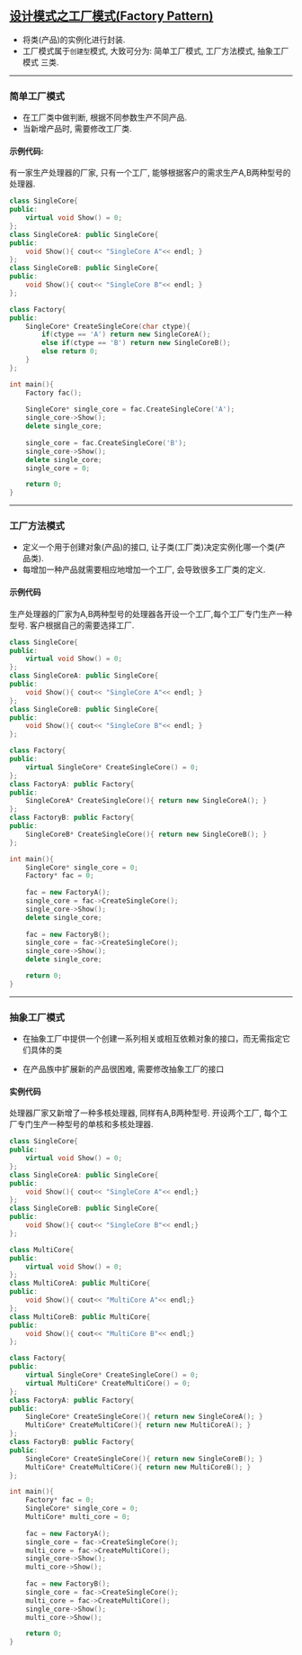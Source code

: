 ## [设计模式之工厂模式(Factory Pattern)]( http://blog.csdn.net/wuzhekai1985/article/details/6660462 )

* 将类(产品)的实例化进行封装. 
* 工厂模式属于`创建型`模式, 大致可分为: 简单工厂模式, 工厂方法模式, 抽象工厂模式 三类. 


---
### 简单工厂模式 
* 在工厂类中做判断, 根据不同参数生产不同产品. 
* 当新增产品时, 需要修改工厂类. 

#### 示例代码:
有一家生产处理器的厂家, 只有一个工厂, 能够根据客户的需求生产A,B两种型号的处理器.
```c++
class SingleCore{
public:
    virtual void Show() = 0;
};
class SingleCoreA: public SingleCore{
public:
    void Show(){ cout<< "SingleCore A"<< endl; }
};
class SingleCoreB: public SingleCore{
public:
    void Show(){ cout<< "SingleCore B"<< endl; }
};

class Factory{
public:
    SingleCore* CreateSingleCore(char ctype){
        if(ctype == 'A') return new SingleCoreA();
        else if(ctype == 'B') return new SingleCoreB();
        else return 0;
    }
};

int main(){
    Factory fac();
    
    SingleCore* single_core = fac.CreateSingleCore('A');
    single_core->Show();
    delete single_core;
    
    single_core = fac.CreateSingleCore('B');
    single_core->Show();
    delete single_core;
    single_core = 0;

    return 0;
}
```


---
### 工厂方法模式 
* 定义一个用于创建对象(产品)的接口, 让子类(工厂类)决定实例化哪一个类(产品类). 
* 每增加一种产品就需要相应地增加一个工厂, 会导致很多工厂类的定义. 

#### 示例代码
生产处理器的厂家为A,B两种型号的处理器各开设一个工厂,每个工厂专门生产一种型号. 客户根据自己的需要选择工厂.
```c++
class SingleCore{
public:
    virtual void Show() = 0;
};
class SingleCoreA: public SingleCore{
public:
    void Show(){ cout<< "SingleCore A"<< endl; }
};
class SingleCoreB: public SingleCore{
public:
    void Show(){ cout<< "SingleCore B"<< endl; }
};

class Factory{
public:
    virtual SingleCore* CreateSingleCore() = 0;
};
class FactoryA: public Factory{
public:
    SingleCoreA* CreateSingleCore(){ return new SingleCoreA(); }
};
class FactoryB: public Factory{
public:
    SingleCoreB* CreateSingleCore(){ return new SingleCoreB(); }
};

int main(){
    SingleCore* single_core = 0;
    Factory* fac = 0;
    
    fac = new FactoryA();
    single_core = fac->CreateSingleCore();
    single_core->Show();
    delete single_core;
    
    fac = new FactoryB();
    single_core = fac->CreateSingleCore();
    single_core->Show();
    delete single_core;

    return 0;
}
```


---
### 抽象工厂模式 

* 在抽象工厂中提供一个创建一系列相关或相互依赖对象的接口，而无需指定它们具体的类

* 在产品族中扩展新的产品很困难, 需要修改抽象工厂的接口

#### 实例代码
处理器厂家又新增了一种多核处理器, 同样有A,B两种型号. 开设两个工厂, 每个工厂专门生产一种型号的单核和多核处理器. 
```c++
class SingleCore{
public:
    virtual void Show() = 0;
};
class SingleCoreA: public SingleCore{
public:
    void Show(){ cout<< "SingleCore A"<< endl;}
};
class SingleCoreB: public SingleCore{
public:
    void Show(){ cout<< "SingleCore B"<< endl;}
};

class MultiCore{
public:
    virtual void Show() = 0;
};
class MultiCoreA: public MultiCore{
public:
    void Show(){ cout<< "MultiCore A"<< endl;}
};
class MultiCoreB: public MultiCore{
public:
    void Show(){ cout<< "MultiCore B"<< endl;}
};

class Factory{
public:
    virtual SingleCore* CreateSingleCore() = 0;
    virtual MultiCore* CreateMultiCore() = 0;
};
class FactoryA: public Factory{
public:
    SingleCore* CreateSingleCore(){ return new SingleCoreA(); }
    MultiCore* CreateMultiCore(){ return new MultiCoreA(); }
};
class FactoryB: public Factory{
public:
    SingleCore* CreateSingleCore(){ return new SingleCoreB(); }
    MultiCore* CreateMultiCore(){ return new MultiCoreB(); }
};

int main(){
    Factory* fac = 0;
    SingleCore* single_core = 0;
    MultiCore* multi_core = 0;
    
    fac = new FactoryA();
    single_core = fac->CreateSingleCore();
    multi_core = fac->CreateMultiCore();
    single_core->Show();
    multi_core->Show();
    
    fac = new FactoryB();
    single_core = fac->CreateSingleCore();
    multi_core = fac->CreateMultiCore();
    single_core->Show();
    multi_core->Show();

    return 0;
}
```





